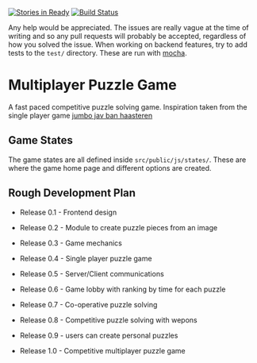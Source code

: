 [![Stories in Ready](https://badge.waffle.io/CalumForsterDev/multiplayer-puzzle-game.png?label=ready&title=Ready)](https://waffle.io/CalumForsterDev/multiplayer-puzzle-game)
[![Build Status](https://travis-ci.org/CalumForsterDev/country-browser-game.svg?branch=master)](https://travis-ci.org/CalumForsterDev/country-browser-game)

Any help would be appreciated. The issues are really vague at the time of writing and so any pull requests will probably be accepted, regardless of how you solved the issue.
When working on backend features, try to add tests to the `test/` directory. These are run with [mocha](https://mochajs.org/).

# Multiplayer Puzzle Game
A fast paced competitive puzzle solving game. Inspiration taken from the single player game [jumbo jav ban haasteren](http://jumbo-jan-van-haasteren.fbrq.io/jumbo-jan-van-haasteren/index.html)

## Game States
The game states are all defined inside `src/public/js/states/`. These are where the game home page and different options are created.


## Rough Development Plan

* Release 0.1 - Frontend design
* Release 0.2 - Module to create puzzle pieces from an image
* Release 0.3 - Game mechanics
* Release 0.4 - Single player puzzle game
* Release 0.5 - Server/Client communications
* Release 0.6 - Game lobby with ranking by time for each puzzle
* Release 0.7 - Co-operative puzzle solving
* Release 0.8 - Competitive puzzle solving with wepons
* Release 0.9 - users can create personal puzzles

* Release 1.0 - Competitive multiplayer puzzle game
